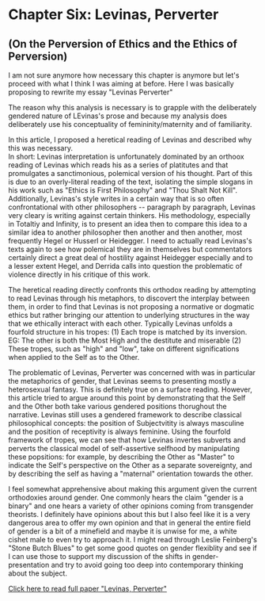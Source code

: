 # Chapter Six: Levinas, Perverter 
## (On the Perversion of Ethics and the Ethics of Perversion)
       
I am not sure anymore how necessary this chapter is anymore but let's proceed with what I think I was aiming at before.  Here I was basically proposing to rewrite my essay "Levinas Perverter"

The reason why this analysis is necessary is to grapple with the deliberately gendered nature of LEvinas's prose and because my analysis does deliberately use his conceptuality of femininity/maternity and of familiarity.


In this article, I proposed a heretical reading of Levinas and described why this was necessary.  
In short:  Levinas interpretation is unfortunately dominated by an orthoox reading of Levinas which reads his as a series of platitutes and that promulgates a sanctimonious, polemical version of his thought.  Part of this is due to an overly-literal reading of the text, isolating the simple slogans in his work such as "Ethics is First Philosophy" and "Thou Shalt Not Kill".  Additionally, Levinas's style writes in a certain way that is so often confrontational with other philosophers -- paragraph by paragraph, Levinas very cleary is writing against certain thinkers.  His methodology, especially in Totaltiy and Infinity, is to present an idea then to compare this idea to a similar idea to another philosopher then another and then another, most frequently Hegel or Husserl or Heidegger.  I need to actually read Levinas's texts again to see how polemical they are in themselves but commentators certainly direct a great deal of hostility against Heidegger especially and to a lesser extent Hegel, and Derrida calls into question the problematic of violence directly in his critique of this work. 

The heretical reading directly confronts this orthodox reading by attempting to read Levinas through his metaphors, to discovert the interplay between them, in order to find that Levinas is not proposing a normative or dogmatic ethics but rather bringing our attention to underlying structures in the way that we ethically interact with each other.  Typically Levinas unfolds a fourfold structure in his tropes: 
(1) Each trope is matched by its inversion. EG:  The other is both the Most High and the destitute and miserable
(2) These tropes, such as "high" and "low", take on different significations when applied to the Self as to the Other. 

The problematic of Levinas, Perverter was concerned with was in particular the metaphorics of gender, that Levinas seems to presenting mostly a heterosexual fantasy.  This is definitely true on a surface reading.  However, this article tried to argue around this point by demonstrating that the Self and the Other both take various gendered positions thorughout the narrative.  Levinas still uses a gendered framework to describe classical philosophical concepts: the position of Subjectvitity is always masculine and the position of receptivity is always feminine.  Using the fourfold framework of tropes, we can see that how Levinas invertes subverts and perverts the classical model of self-assertive selfhood by manipulating these popsitions: for example, by describing the Other as "Master" to indicate the Self's perspective on the Other as a separate sovereignty, and by describing the self as having a "maternal" orientation towards the other.  

I feel somewhat apprehensive about making this argument given the current orthodoxies around gender.  One commonly hears the claim "gender is a binary" and one hears a variety of other opinions coming from transgender theorists.  I definitely have opinions about this but I also feel like it is a very dangerous area to offer my own opinion and that in general the entire field of gender is a bit of a minefield and maybe it is unwise for me, a white cishet male to even try to approach it.  I might read through Leslie Feinberg's "Stone Butch Blues" to get some good quotes on gender flexiblity and see if I can use those to support my discussion of the shifts in gender-presentation and try to avoid going too deep into contemporary thinking about the subject.  


[Click here to read full paper "Levinas, Perverter"](https://www.waste.org/~roadrunner/writing/Levinas/LevinasPerverter_20_1.htm)
